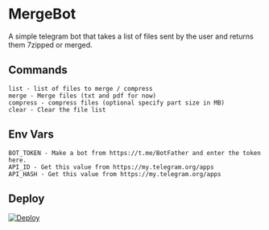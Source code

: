 # MergeBot

A simple telegram bot that takes a list of files sent by the user and returns them 7zipped or merged.


## Commands

```
list - list of files to merge / compress
merge - Merge files (txt and pdf for now)
compress - compress files (optional specify part size in MB)
clear - Clear the file list
```

## Env Vars

```
BOT_TOKEN - Make a bot from https://t.me/BotFather and enter the token here.
API_ID - Get this value from https://my.telegram.org/apps
API_HASH - Get this value from https://my.telegram.org/apps
```

## Deploy
[![Deploy](https://www.herokucdn.com/deploy/button.svg)](https://heroku.com/deploy?template=https://github.com/yadianluffy/MergeBot)


